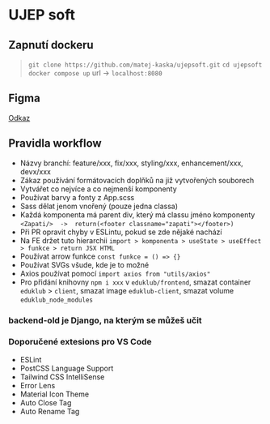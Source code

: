 # UJEP soft
## Zapnutí dockeru
> ``git clone https://github.com/matej-kaska/ujepsoft.git``
> ``cd ujepsoft``
> ``docker compose up``
> url -> ``localhost:8080``

## Figma
[Odkaz](https://www.figma.com/file/lvROE5Fqhf1coV0eAV8Yrh/UJEB-Soft?type=design&node-id=0-1&mode=design&t=MtY7qnJbEXPnkw6I-0)

## Pravidla workflow
- Názvy branchí: feature/xxx, fix/xxx, styling/xxx, enhancement/xxx, devx/xxx
- Zákaz používání formátovacích doplňků na již vytvořených souborech
- Vytvářet co nejvíce a co nejmenší komponenty
- Používat barvy a fonty z App.scss
- Sass dělat jenom vnořený (pouze jedna classa)
- Každá komponenta má parent div, který má classu jméno komponenty `<Zapati/>  ->  return(<footer classname="zapati"></footer>)`
- Při PR opravit chyby v ESLintu, pokud se zde nějaké nachází
- Na FE držet tuto hierarchii `import > komponenta > useState > useEffect > funkce > return JSX HTML`
- Používat arrow funkce `const funkce = () => {}`
- Používat SVGs všude, kde je to možné
- Axios používat pomocí `import axios from "utils/axios"`
- Pro přidání knihovny `npm i xxx` v `eduklub/frontend`, smazat container `eduklub` > `client`, smazat image `eduklub-client`, smazat volume `eduklub_node_modules`

### backend-old je Django, na kterým se můžeš učit

### Doporučené extesions pro VS Code
- ESLint
- PostCSS Language Support
- Tailwind CSS IntelliSense
- Error Lens
- Material Icon Theme
- Auto Close Tag
- Auto Rename Tag
